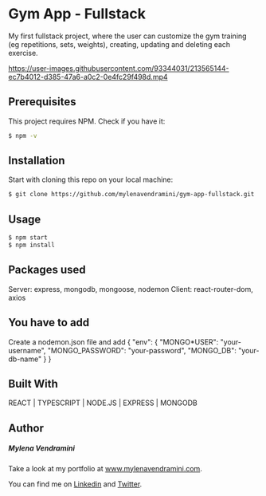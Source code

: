 # Gym App - Fullstack

My first fullstack project, where the user can customize the gym training (eg repetitions, sets, weights), creating, updating and deleting each exercise.


https://user-images.githubusercontent.com/93344031/213565144-ec7b4012-d385-47a6-a0c2-0e4fc29f498d.mp4


## Prerequisites

This project requires NPM. Check if you have it:

```bash
$ npm -v
```

## Installation

Start with cloning this repo on your local machine:

```bash
$ git clone https://github.com/mylenavendramini/gym-app-fullstack.git
```

## Usage

```bash
$ npm start
$ npm install
```

## Packages used

Server: express, mongodb, mongoose, nodemon
Client: react-router-dom, axios

## You have to add

Create a nodemon.json file and add {
"env": {
"MONGO\*USER": "your-username",
"MONGO_PASSWORD": "your-password",
"MONGO_DB": "your-db-name"
}
}

## Built With

REACT | TYPESCRIPT | NODE.JS | EXPRESS | MONGODB

## Author

##### Mylena Vendramini

Take a look at my portfolio at www.mylenavendramini.com.

You can find me on [Linkedin](https://www.linkedin.com/in/mylenavendramini/) and [Twitter](https://twitter.com/mmvendramini).
